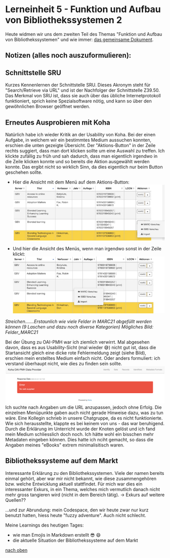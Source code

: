# Lerneinheit 5 - Funktion und Aufbau von Bibliothekssystemen 2

Heute widmen wir uns dem zweiten Teil des Themas "Funktion und Aufbau von Bibliothekssystemen" und wie immer: [das gemeinsame Dokument](https://pad.gwdg.de/NT85lsv_QIWjmPs18rQM_g). 

## Notizen (alles noch auszuformulieren):

## Schnittstelle SRU 
Kurzes Kennenlernen der Schnittstelle SRU. Dieses Akronym steht für "Search/Retrieve via URL" und ist der Nachfolger der Schnittstelle Z39.50. Das Merkmal von SRU ist, dass sie auch über das übliche Internetprotokoll funktioniert, sprich keine Spezialsoftware nötig, und kann so über den gewöhnlichen Browser geöffnet werden.

## Erneutes Ausprobieren mit Koha

Natürlich habe ich wieder Kritik an der Usability von Koha. Bei der einen Aufgabe, in welchem wir ein bestimmtes Medium aussuchen konnten, erschien die unten gezeigte Übersicht. Der "Aktions-Button" in der Zeile rechts suggiert, dass man dort klicken sollte um eine Auswahl zu treffen. Ich klickte zufällig zu früh und sah dadurch, dass man eigentlich irgendwo in die Zeile klicken konnte und so bereits die Aktion ausgewählt werden konnte. Das ergibt nicht so wirklich Sinn, da dies eigentlich nur beim Button geschehen sollte.  
* Hier die Ansicht mit dem Menü auf dem Aktions-Button:
![Auswahl Aktion Nr 1](https://github.com/Sabs135/Lerntagebuch-BAIN/blob/main/img/Auswahl_Aktion_1.jpg?raw=true)  

* Und hier die Ansicht des Menüs, wenn man irgendwo sonst in der Zeile klickt: 
![Auswahl Aktion Nr 2](https://github.com/Sabs135/Lerntagebuch-BAIN/blob/main/img/Auswahl_Aktion_2.jpg?raw=true)


_Streichen.......Erstaunlich wie viele Felder in MARC21 abgefüllt werden können (9 Laschen und dazu noch diverse Kategorien)
Mögliches Bild: Felder_MARC21_

Bei der Übung zu OAI-PMH war ich ziemlich verwirrt. Mal abgesehen davon, dass es aus Usability-Sicht (mal wieder :sweat_smile:) nicht gut ist, dass die Startansicht gleich eine dicke rote Fehlermeldung zeigt (siehe Bild), erschien mein erstelltes Medium einfach nicht. Oder anders formuliert: ich verstand überhaupt nicht, wie dies zu finden sein sollte. 
![Errormeldung in Koha](https://github.com/Sabs135/Lerntagebuch-BAIN/blob/main/img/Errormeldung_Koha.png?raw=true)
Ich suchte nach Angaben um die URL anzupassen, jedoch ohne Erfolg. Die einzelnen Menüpunkte gaben auch nicht gerade Hinweise dazu, was zu tun wäre. Eine Kollegin schrieb in unsere Chatgruppe, da es nicht funktionierte. Wie sich herausstellte, klappte es bei keinem von uns - das war beruhigend. Durch die Erklärung im Unterricht wurde der Knoten gelöst und ich fand mein Medium schliesslich doch noch. Ich hätte wohl ein bisschen mehr Metadaten eingeben können. Dies hatte ich nciht gemacht, so dass die Angaben meines "eBooks" extrem minimalisitisch waren.  

## Bibliothekssysteme auf dem Markt
Interessante Erklärung zu den Bibliothekssystemen. 
Viele der namen bereits einmal gehört, aber war mir nicht bekannt, wie diese zusammengehören bzw. welche Entwicklung aktuell stattfindet. Für mich war dies ein interessanter Exkurs, in ein Thema, welches mich vermutlich danach nicht mehr gross tangieren wird (nicht in dem Bereich tätig).
-> Exkurs auf weitere Quellen??


...und zur Abrundung: mein Codespace, den wir heute zwar nur kurz benutzt hatten, hiess heute "fuzzy adventure". Auch nicht schlecht. 

Meine Learnings des heutigen Tages:
- wie man Emojis in Markdown erstellt :sunglasses: :smile:  
- die aktuelle Situation der Bibliothekssysteme auf dem Markt

[nach oben](#lerneinheit-5---funktion-und-aufbau-von-bibliothekssystemen-2)
